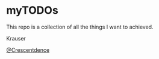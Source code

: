 # myTODOs

This repo is a collection of all the things I want to achieved.

Krauser

[@Crescentdence](https://twitter.com/Crescentdence)
